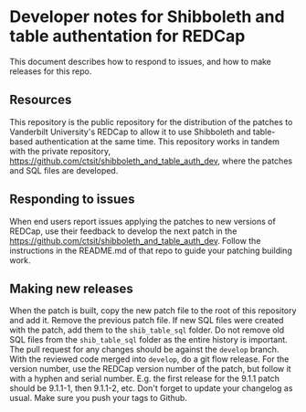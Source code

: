 # Developer notes for Shibboleth and table authentation for REDCap

This document describes how to respond to issues, and how to make releases for this repo.

## Resources

This repository is the public repository for the distribution of the patches to Vanderbilt University's REDCap to allow it to use Shibboleth and table-based authentication at the same time. This repository works in tandem with the private repository, https://github.com/ctsit/shibboleth_and_table_auth_dev, where the patches and SQL files are developed. 

## Responding to issues

When end users report issues applying the patches to new versions of REDCap, use their feedback to develop the next patch in the https://github.com/ctsit/shibboleth_and_table_auth_dev. Follow the instructions in the README.md of that repo to guide your patching building work. 

## Making new releases

When the patch is built, copy the new patch file to the root of this repository and add it. Remove the previous patch file. If new SQL files were created with the patch, add them to the `shib_table_sql` folder. Do not remove old SQL files from the `shib_table_sql` folder as the entire history is important. The pull request for any changes should be against the `develop` branch. With the reviewed code merged into `develop`, do a git flow release. For the version number, use the REDCap version number of the patch, but follow it with a hyphen and serial number. E.g. the first release for the 9.1.1 patch should be 9.1.1-1, then 9.1.1-2, etc. Don't forget to update your changelog as usual. Make sure you push your tags to Github. 
